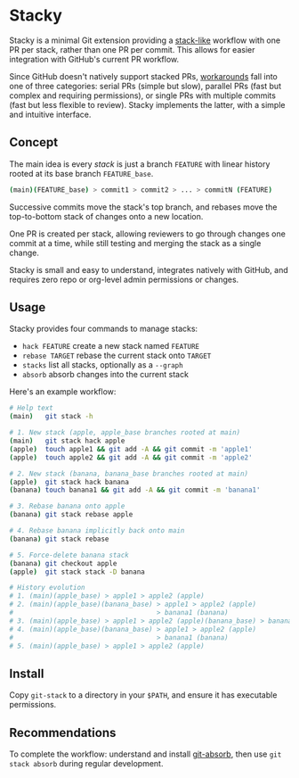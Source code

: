 # Stacky

Stacky is a minimal Git extension providing a [stack-like](https://www.stacking.dev/) workflow with one PR per stack, rather than one PR per commit. This allows for easier integration with GitHub's current PR workflow.

Since GitHub doesn't natively support stacked PRs, [workarounds](https://github.com/gitext-rs/git-stack/blob/main/docs/comparison.md) fall into one of three categories: serial PRs (simple but slow), parallel PRs (fast but complex and requiring permissions), or single PRs with multiple commits (fast but less flexible to review). Stacky implements the latter, with a simple and intuitive interface.

## Concept

The main idea is every *stack* is just a branch `FEATURE` with linear history rooted at its base branch `FEATURE_base`.

```bash
(main)(FEATURE_base) > commit1 > commit2 > ... > commitN (FEATURE)
```

Successive commits move the stack's top branch, and rebases move the top-to-bottom stack of changes onto a new location.

One PR is created per stack, allowing reviewers to go through changes one commit at a time, while still testing and merging the stack as a single change.

Stacky is small and easy to understand, integrates natively with GitHub, and requires zero repo or org-level admin permissions or changes.

## Usage

Stacky provides four commands to manage stacks:
- `hack FEATURE` create a new stack named `FEATURE`
- `rebase TARGET` rebase the current stack onto `TARGET`
- `stacks` list all stacks, optionally as a `--graph`
- `absorb` absorb changes into the current stack

Here's an example workflow:

```bash
# Help text
(main)   git stack -h

# 1. New stack (apple, apple_base branches rooted at main)
(main)   git stack hack apple
(apple)  touch apple1 && git add -A && git commit -m 'apple1'
(apple)  touch apple2 && git add -A && git commit -m 'apple2'

# 2. New stack (banana, banana_base branches rooted at main)
(apple)  git stack hack banana
(banana) touch banana1 && git add -A && git commit -m 'banana1'

# 3. Rebase banana onto apple
(banana) git stack rebase apple

# 4. Rebase banana implicitly back onto main
(banana) git stack rebase

# 5. Force-delete banana stack
(banana) git checkout apple
(apple)  git stack stack -D banana

# History evolution
# 1. (main)(apple_base) > apple1 > apple2 (apple)
# 2. (main)(apple_base)(banana_base) > apple1 > apple2 (apple)
#                                    > banana1 (banana)
# 3. (main)(apple_base) > apple1 > apple2 (apple)(banana_base) > banana1 (banana)
# 4. (main)(apple_base)(banana_base) > apple1 > apple2 (apple)
#                                    > banana1 (banana)
# 5. (main)(apple_base) > apple1 > apple2 (apple)
```

## Install

Copy `git-stack` to a directory in your `$PATH`, and ensure it has executable permissions.

## Recommendations

To complete the workflow: understand and install [git-absorb](https://github.com/tummychow/git-absorb), then use `git stack absorb` during regular development.
